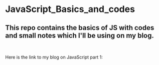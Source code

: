# JavaScript_Basics_and_codes

<h2>This repo contains the basics of JS with codes and small notes which I'll be using on my blog.</h2><br>
<p>Here is the link to my blog on JavaScript part 1:</p><a href= "https://hashnode.com/post/cllurrf53002609l3g7iyhzfq" />
